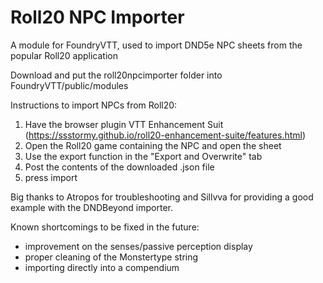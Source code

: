 # Roll20 NPC Importer
A module for FoundryVTT, used to import DND5e NPC sheets from the popular Roll20 application

Download and put the roll20npcimporter folder into FoundryVTT/public/modules

Instructions to import NPCs from Roll20:
1. Have the browser plugin VTT Enhancement Suit (https://ssstormy.github.io/roll20-enhancement-suite/features.html)
2. Open the Roll20 game containing the NPC and open the sheet
3. Use the export function in the "Export and Overwrite" tab
4. Post the contents of the downloaded .json file
5. press import

Big thanks to Atropos for troubleshooting and Sillvva for providing a good example with the DNDBeyond importer.

Known shortcomings to be fixed in the future:
- improvement on the senses/passive perception display
- proper cleaning of the Monstertype string
- importing directly into a compendium
